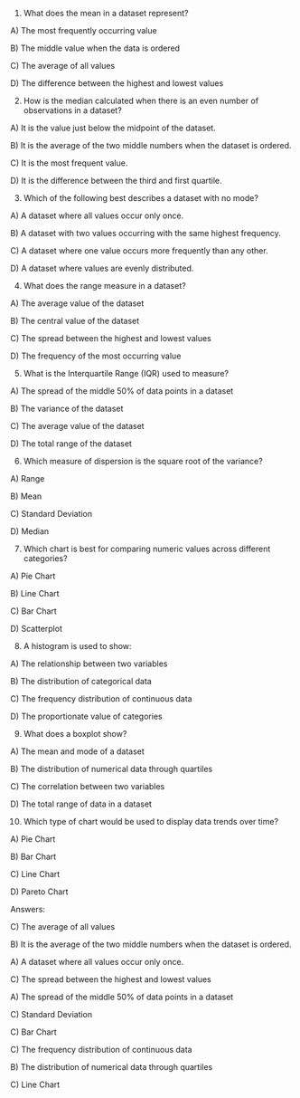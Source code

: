 1. What does the mean in a dataset represent?



A) The most frequently occurring value

B) The middle value when the data is ordered

C) The average of all values

D) The difference between the highest and lowest values



2. How is the median calculated when there is an even number of observations in a dataset?



A) It is the value just below the midpoint of the dataset.

B) It is the average of the two middle numbers when the dataset is ordered.

C) It is the most frequent value.

D) It is the difference between the third and first quartile.



3. Which of the following best describes a dataset with no mode?



A) A dataset where all values occur only once.

B) A dataset with two values occurring with the same highest frequency.

C) A dataset where one value occurs more frequently than any other.

D) A dataset where values are evenly distributed.



4. What does the range measure in a dataset?



A) The average value of the dataset

B) The central value of the dataset

C) The spread between the highest and lowest values

D) The frequency of the most occurring value



5. What is the Interquartile Range (IQR) used to measure?



A) The spread of the middle 50% of data points in a dataset

B) The variance of the dataset

C) The average value of the dataset

D) The total range of the dataset



6. Which measure of dispersion is the square root of the variance?



A) Range

B) Mean

C) Standard Deviation

D) Median



7. Which chart is best for comparing numeric values across different categories?



A) Pie Chart

B) Line Chart

C) Bar Chart

D) Scatterplot



8. A histogram is used to show:



A) The relationship between two variables

B) The distribution of categorical data

C) The frequency distribution of continuous data

D) The proportionate value of categories



9. What does a boxplot show?



A) The mean and mode of a dataset

B) The distribution of numerical data through quartiles

C) The correlation between two variables

D) The total range of data in a dataset



10. Which type of chart would be used to display data trends over time?



A) Pie Chart

B) Bar Chart

C) Line Chart

D) Pareto Chart







Answers:

C) The average of all values

B) It is the average of the two middle numbers when the dataset is ordered.

A) A dataset where all values occur only once.

C) The spread between the highest and lowest values

A) The spread of the middle 50% of data points in a dataset

C) Standard Deviation

C) Bar Chart

C) The frequency distribution of continuous data

B) The distribution of numerical data through quartiles

C) Line Chart



